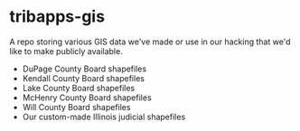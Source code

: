 tribapps-gis
============  

A repo storing various GIS data we've made or use in our hacking that we'd like to make publicly available.

* DuPage County Board shapefiles
* Kendall County Board shapefiles
* Lake County Board shapefiles
* McHenry County Board shapefiles
* Will County Board shapefiles
* Our custom-made Illinois judicial shapefiles